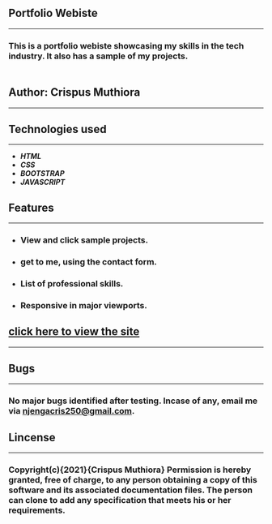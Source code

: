 ## __Portfolio Webiste__
____
### This is a portfolio webiste showcasing my skills in the tech industry. It also has a sample of my projects.<br><br>
## Author: __Crispus Muthiora__
_____
## __Technologies used__
___
* ___HTML___
* ___CSS___
* ___BOOTSTRAP___
* ___JAVASCRIPT___
## __Features__
____
 * ### View and click sample projects.
 * ### get to me, using the contact form.
* ### List of professional skills.
* ### Responsive in major viewports. <br>

## [click here to view the site]()
____
## Bugs
____
### No major bugs identified after testing. Incase of any, email me via [njengacris250@gmail.com]().<br>
## __Lincense__
____
### Copyright(__c__){2021}{__Crispus Muthiora__} Permission is hereby granted, free of charge, to any person obtaining a copy of this software and its associated documentation files. The person can clone to add any specification that meets his or her requirements.